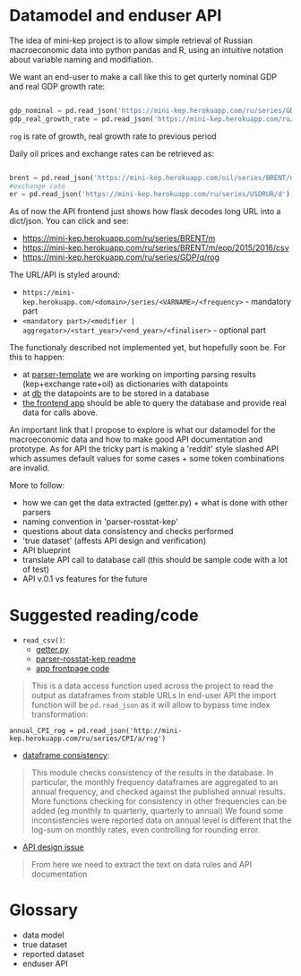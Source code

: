 Datamodel and enduser API
=========================

The idea of mini-kep project is to allow simple retrieval of Russian macroeconomic data 
into python pandas and R, using an intuitive notation about variable naming and 
modifiation.

We want an end-user to make a call like this to get qurterly nominal GDP and 
real GDP growth rate: 

```python

gdp_nominal = pd.read_json('https://mini-kep.herokuapp.com/ru/series/GDP/q')
gdp_real_growth_rate = pd.read_json('https://mini-kep.herokuapp.com/ru/series/GDP/q/rog')

``` 

```rog``` is rate of growth, real growth rate to previous period 

Daily oil prices and exchange rates can be retrieved as: 

```python

brent = pd.read_json('https://mini-kep.herokuapp.com/oil/series/BRENT/d')
#exchange rate
er = pd.read_json('https://mini-kep.herokuapp.com/ru/series/USDRUR/d')
```

As of now the API frontend just shows how flask decodes long URL into a dict/json. You can click and see:

- <https://mini-kep.herokuapp.com/ru/series/BRENT/m>
- <https://mini-kep.herokuapp.com/ru/series/BRENT/m/eop/2015/2016/csv>
- <https://mini-kep.herokuapp.com/ru/series/GDP/q/rog>

The URL/API is styled around:
- ```https://mini-kep.herokuapp.com/<domain>/series/<VARNAME>/<frequency>``` - mandatory part
- ```<mandatory part>/<modifier | aggregator>/<start_year>/<end_year>/<finaliser>``` - optional part

The functionaly described not implemented yet, but hopefully soon be. For this to happen:
- at [parser-template](https://github.com/mini-kep/parser-template) we are working on importing parsing results (kep+exchange rate+oil) as dictionaries with datapoints 
- at [db](https://github.com/mini-kep/db) the datapoints are to be stored in a database   
- [the frontend app](https://github.com/mini-kep/frontend-app) should be able to query the database and provide real data for 
  calls above.
  
An important link that I propose to explore is what our datamodel for 
the macroeconomic data and how to make good API documentation and prototype. 
As for API the tricky part is making a 'reddit' style slashed API which 
assumes default values for some cases + some token combinations are invalid.

More to follow:
- how we can get the data extracted (getter.py) + what is done with other parsers
- naming convention in 'parser-rosstat-kep'
- questions about data consistency and checks performed
- 'true dataset' (affests API design and verification)
- API blueprint
- translate API call to database call (this should be sample code with a lot of test)
- API v.0.1 vs features for the future

Suggested reading/code
======================

- ```read_csv()```: 
   - [getter.py](https://github.com/mini-kep/parser-rosstat-kep/blob/master/src/getter.py)
   - [parser-rosstat-kep readme](https://github.com/mini-kep/parser-rosstat-kep/blob/master/README.md#how-do-i-download-macroeconomic-indicators-from-here)
   - [app frontpage code](http://mini-kep.herokuapp.com/)

> This is a data access function used across the project to read the output as dataframes from stable URLs
> In end-user API the import function will be  ```pd.read_json``` as it will allow to bypass time index transformation:

```
annual_CPI_rog = pd.read_json('http://mini-kep.herokuapp.com/ru/series/CPI/a/rog')
```

- [dataframe consistency](https://github.com/mini-kep/parser-rosstat-kep/blob/master/src/utils/df_check.py):

> This module checks consistency of the results in the database. In particular, the monthly frequency 
> dataframes are aggregated to an annual frequency, and checked against the published annual results. 
> More functions checking for consistency in other frequencies can be added (eg monthly to quarterly, quarterly to annual)
> We found some inconsistencies were reported data on annual level is different that the log-sum on monthly rates,
> even controlling for rounding error.

- [API design issue](https://github.com/mini-kep/frontend-app/issues/8)

> From here we need to extract the text on data rules and API documentation 

Glossary
========

- data model
- true dataset
- reported dataset
- enduser API
